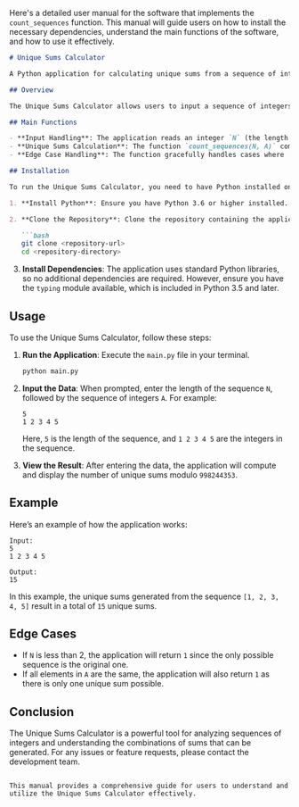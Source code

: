 Here's a detailed user manual for the software that implements the `count_sequences` function. This manual will guide users on how to install the necessary dependencies, understand the main functions of the software, and how to use it effectively.

```markdown
# Unique Sums Calculator

A Python application for calculating unique sums from a sequence of integers.

## Overview

The Unique Sums Calculator allows users to input a sequence of integers and computes the number of unique sums that can be generated by summing adjacent elements in the sequence. This application is particularly useful for mathematical analysis and combinatorial problems.

## Main Functions

- **Input Handling**: The application reads an integer `N` (the length of the sequence) and a list of integers `A` from standard input.
- **Unique Sums Calculation**: The function `count_sequences(N, A)` computes the unique sums that can be formed by summing adjacent elements in the list `A`.
- **Edge Case Handling**: The function gracefully handles cases where `N` is less than 2 or when all elements in `A` are the same.

## Installation

To run the Unique Sums Calculator, you need to have Python installed on your machine. Follow these steps to set up the environment:

1. **Install Python**: Ensure you have Python 3.6 or higher installed. You can download it from [python.org](https://www.python.org/downloads/).

2. **Clone the Repository**: Clone the repository containing the application files.

   ```bash
   git clone <repository-url>
   cd <repository-directory>
   ```

3. **Install Dependencies**: The application uses standard Python libraries, so no additional dependencies are required. However, ensure you have the `typing` module available, which is included in Python 3.5 and later.

## Usage

To use the Unique Sums Calculator, follow these steps:

1. **Run the Application**: Execute the `main.py` file in your terminal.

   ```bash
   python main.py
   ```

2. **Input the Data**: When prompted, enter the length of the sequence `N`, followed by the sequence of integers `A`. For example:

   ```
   5
   1 2 3 4 5
   ```

   Here, `5` is the length of the sequence, and `1 2 3 4 5` are the integers in the sequence.

3. **View the Result**: After entering the data, the application will compute and display the number of unique sums modulo `998244353`.

## Example

Here’s an example of how the application works:

```plaintext
Input:
5
1 2 3 4 5

Output:
15
```

In this example, the unique sums generated from the sequence `[1, 2, 3, 4, 5]` result in a total of `15` unique sums.

## Edge Cases

- If `N` is less than 2, the application will return `1` since the only possible sequence is the original one.
- If all elements in `A` are the same, the application will also return `1` as there is only one unique sum possible.

## Conclusion

The Unique Sums Calculator is a powerful tool for analyzing sequences of integers and understanding the combinations of sums that can be generated. For any issues or feature requests, please contact the development team.

```

This manual provides a comprehensive guide for users to understand and utilize the Unique Sums Calculator effectively.
